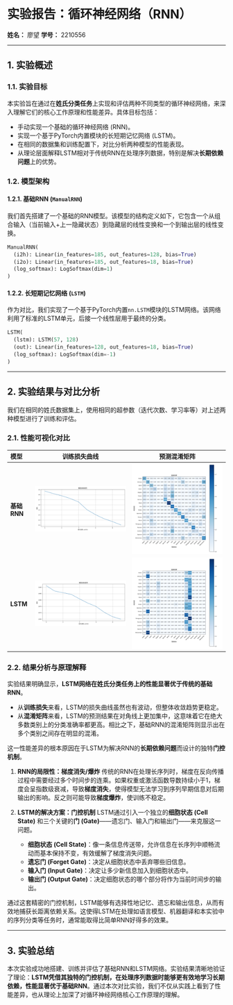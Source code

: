 # 实验报告：循环神经网络（RNN）

**姓名：** 廖望
**学号：** 2210556

---

## 1. 实验概述

### 1.1. 实验目标

本实验旨在通过在**姓氏分类任务**上实现和评估两种不同类型的循环神经网络，来深入理解它们的核心工作原理和性能差异。具体目标包括：
- 手动实现一个基础的循环神经网络 (RNN)。
- 实现一个基于PyTorch内置模块的长短期记忆网络 (LSTM)。
- 在相同的数据集和训练配置下，对比分析两种模型的性能表现。
- 从理论层面解释LSTM相对于传统RNN在处理序列数据，特别是解决**长期依赖问题**上的优势。

### 1.2. 模型架构

#### 1.2.1. 基础RNN (`ManualRNN`)
我们首先搭建了一个基础的RNN模型。该模型的结构定义如下，它包含一个从组合输入（当前输入+上一隐藏状态）到隐藏层的线性变换和一个到输出层的线性变换。
```python
ManualRNN(
  (i2h): Linear(in_features=185, out_features=128, bias=True)
  (i2o): Linear(in_features=185, out_features=18, bias=True)
  (log_softmax): LogSoftmax(dim=1)
)
```

#### 1.2.2. 长短期记忆网络 (`LSTM`)
作为对比，我们实现了一个基于PyTorch内置`nn.LSTM`模块的LSTM网络。该网络利用了标准的LSTM单元，后接一个线性层用于最终的分类。
```python
LSTM(
  (lstm): LSTM(57, 128)
  (out): Linear(in_features=128, out_features=18, bias=True)
  (log_softmax): LogSoftmax(dim=-1)
)
```

---

## 2. 实验结果与对比分析

我们在相同的姓氏数据集上，使用相同的超参数（迭代次数、学习率等）对上述两种模型进行了训练和评估。

### 2.1. 性能可视化对比

| 模型 | 训练损失曲线 | 预测混淆矩阵 |
| :--- | :---: | :---: |
| **基础RNN** | ![ManualRNN Loss](../fig/rnn/surname_manual_rnn/loss.png) | ![ManualRNN Confusion Matrix](../fig/rnn/surname_manual_rnn/confusion_matrix.png) |
| **LSTM** | ![LSTM Loss](../fig/rnn/surname_lstm/loss.png) | ![LSTM Confusion Matrix](../fig/rnn/surname_lstm/confusion_matrix.png) |

### 2.2. 结果分析与原理解释

实验结果明确显示，**LSTM网络在姓氏分类任务上的性能显著优于传统的基础RNN**。
- 从**训练损失**来看，LSTM的损失曲线虽然也有波动，但整体收敛趋势更稳定。
- 从**混淆矩阵**来看，LSTM的预测结果在对角线上更加集中，这意味着它在绝大多数类别上的分类准确率都更高。相比之下，基础RNN的混淆矩阵则显示出在多个类别之间存在明显的混淆。

这一性能差异的根本原因在于LSTM为解决RNN的**长期依赖问题**而设计的独特**门控机制**。

1.  **RNN的局限性：梯度消失/爆炸**
    传统的RNN在处理长序列时，梯度在反向传播过程中需要经过多个时间步的连乘。如果权重或激活函数导数持续小于1，梯度会呈指数级衰减，导致**梯度消失**，使得模型无法学习到序列早期信息对后期输出的影响。反之则可能导致**梯度爆炸**，使训练不稳定。

2.  **LSTM的解决方案：门控机制**
    LSTM通过引入一个独立的**细胞状态 (Cell State)** 和三个关键的**门 (Gate)**——遗忘门、输入门和输出门——来克服这一问题。
    - **细胞状态 (Cell State)**：像一条信息传送带，允许信息在长序列中顺畅流动而基本保持不变，有效缓解了梯度消失问题。
    - **遗忘门 (Forget Gate)**：决定从细胞状态中丢弃哪些旧信息。
    - **输入门 (Input Gate)**：决定让多少新信息加入到细胞状态中。
    - **输出门 (Output Gate)**：决定细胞状态的哪个部分将作为当前时间步的输出。

通过这套精密的门控机制，LSTM能够有选择性地记忆、遗忘和输出信息，从而有效地捕获长距离依赖关系。这使得LSTM在处理如语言模型、机器翻译和本实验中的序列分类等任务时，通常能取得比简单RNN好得多的效果。

---

## 3. 实验总结

本次实验成功地搭建、训练并评估了基础RNN和LSTM网络。实验结果清晰地验证了理论：**LSTM凭借其独特的门控机制，在处理序列数据时能够更有效地学习长期依赖，性能显著优于基础RNN**。通过本次对比实验，我们不仅从实践上看到了性能差异，也从理论上加深了对循环神经网络核心工作原理的理解。
